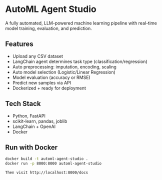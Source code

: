 #  AutoML Agent Studio

A fully automated, LLM-powered machine learning pipeline with real-time model training, evaluation, and prediction.

##  Features

-  Upload any CSV dataset
-  LangChain agent determines task type (classification/regression)
-  Auto preprocessing: imputation, encoding, scaling
-  Auto model selection (Logistic/Linear Regression)
-  Model evaluation (accuracy or RMSE)
-  Predict new samples via API
-  Dockerized + ready for deployment

##  Tech Stack

- Python, FastAPI
- scikit-learn, pandas, joblib
- LangChain + OpenAI
- Docker

##  Run with Docker

```bash
docker build -t automl-agent-studio .
docker run -p 8000:8000 automl-agent-studio

Then visit http://localhost:8000/docs
